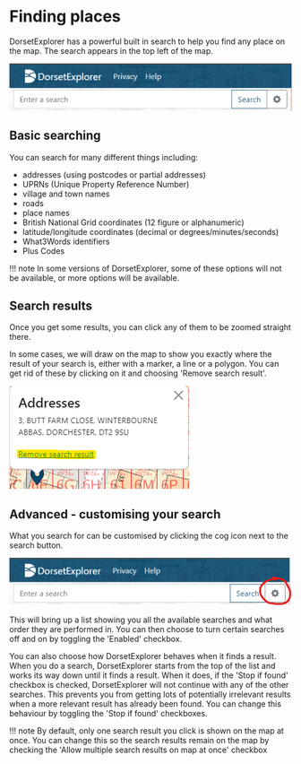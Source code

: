 # Finding places
DorsetExplorer has a powerful built in search to help you find any place on the map. The search appears in the top left of the map.

![Search bar](../assets/images/searchbar.png)

## Basic searching
You can search for many different things including:

* addresses (using postcodes or partial addresses)
* UPRNs (Unique Property Reference Number)
* village and town names
* roads
* place names 
* British National Grid coordinates (12 figure or alphanumeric)
* latitude/longitude coordinates (decimal or degrees/minutes/seconds)
* What3Words identifiers
* Plus Codes

!!! note
    In some versions of DorsetExplorer, some of these options will not be available, or more options will be available.

## Search results
Once you get some results, you can click any of them to be zoomed straight there.

In some cases, we will draw on the map to show you exactly where the result of your search is, either with a marker, a line or a polygon. You can get rid of these by clicking on it and choosing 'Remove search result'.

![Removing a search result - showing the option that lets you remove a search result](../assets/images/search-remove-result.png)

## Advanced - customising your search
What you search for can be customised by clicking the cog icon next to the search button. 

![Search options button - showing a cog icon next to the main search bar](../assets/images/search-options.png)

This will bring up a list showing you all the available searches and what order they are performed in. You can then choose to turn certain searches off and on by toggling the 'Enabled' checkbox.

You can also choose how DorsetExplorer behaves when it finds a result. When you do a search, DorsetExplorer starts from the top of the list and works its way down until it finds a result. When it does, if the 'Stop if found' checkbox is checked, DorsetExplorer will not continue with any of the other searches. This prevents you from getting lots of potentially irrelevant results when a more relevant result has already been found. You can change this behaviour by toggling the 'Stop if found' checkboxes.

!!! note
    By default, only one search result you click is shown on the map at once. You can change this so the search results remain on the map by checking the 'Allow multiple search results on map at once' checkbox
